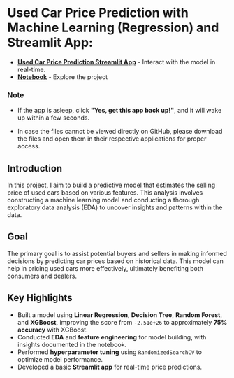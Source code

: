 # **Used Car Price Prediction with Machine Learning (Regression) and Streamlit App:**

- [**Used Car Price Prediction Streamlit App**](https://used-car-price-prediction-app-with-python.streamlit.app/) - Interact with the model in real-time.  
- [**Notebook**](https://github.com/arunkumarsp-ds/Used-Car-Price-Prediction-App-with-EDA-using-Streamlit-and-Python?tab=readme-ov-file) - Explore the project

### **Note**
- If the app is asleep, click **"Yes, get this app back up!"**, and it will wake up within a few seconds.

- In case the files cannot be viewed directly on GitHub, please download the files and open them in their respective applications for proper access.


## Introduction

In this project, I aim to build a predictive model that estimates the selling price of used cars based on various features. This analysis involves constructing a machine learning model and conducting a thorough exploratory data analysis (EDA) to uncover insights and patterns within the data.

## Goal

The primary goal is to assist potential buyers and sellers in making informed decisions by predicting car prices based on historical data. This model can help in pricing used cars more effectively, ultimately benefiting both consumers and dealers.

## Key Highlights

- Built a model using **Linear Regression**, **Decision Tree**, **Random Forest**, and **XGBoost**, improving the score from `-2.51e+26` to approximately **75% accuracy** with XGBoost.
- Conducted **EDA** and **feature engineering** for model building, with insights documented in the notebook.
- Performed **hyperparameter tuning** using `RandomizedSearchCV` to optimize model performance.
- Developed a basic **Streamlit app** for real-time price predictions.


